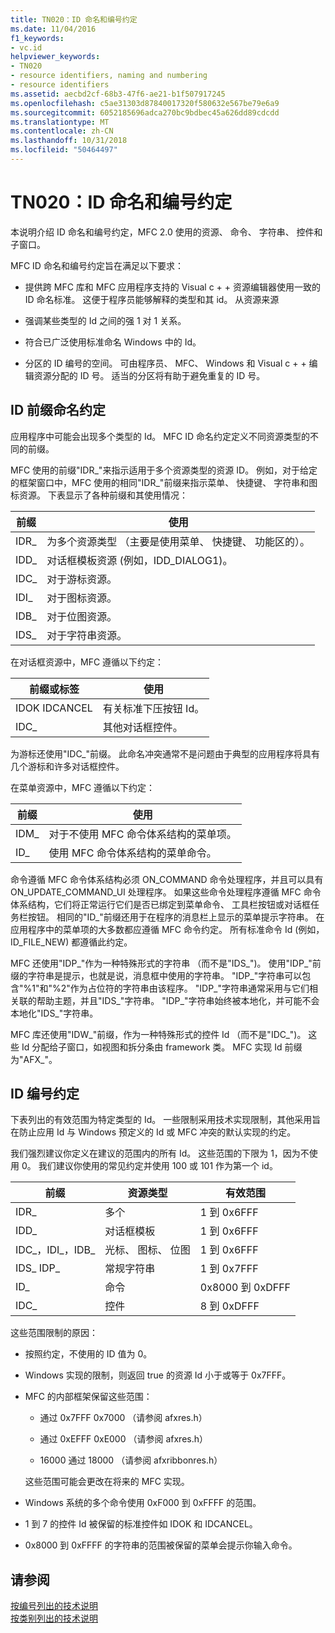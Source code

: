 ```yaml
---
title: TN020：ID 命名和编号约定
ms.date: 11/04/2016
f1_keywords:
- vc.id
helpviewer_keywords:
- TN020
- resource identifiers, naming and numbering
- resource identifiers
ms.assetid: aecbd2cf-68b3-47f6-ae21-b1f507917245
ms.openlocfilehash: c5ae31303d87840017320f580632e567be79e6a9
ms.sourcegitcommit: 6052185696adca270bc9bdbec45a626dd89cdcdd
ms.translationtype: MT
ms.contentlocale: zh-CN
ms.lasthandoff: 10/31/2018
ms.locfileid: "50464497"
---
```

# <a name="tn020-id-naming-and-numbering-conventions"></a>TN020：ID 命名和编号约定

本说明介绍 ID 命名和编号约定，MFC 2.0 使用的资源、 命令、 字符串、 控件和子窗口。

MFC ID 命名和编号约定旨在满足以下要求：

- 提供跨 MFC 库和 MFC 应用程序支持的 Visual c + + 资源编辑器使用一致的 ID 命名标准。 这便于程序员能够解释的类型和其 id。 从资源来源

- 强调某些类型的 Id 之间的强 1 对 1 关系。

- 符合已广泛使用标准命名 Windows 中的 Id。

- 分区的 ID 编号的空间。 可由程序员、 MFC、 Windows 和 Visual c + + 编辑资源分配的 ID 号。 适当的分区将有助于避免重复的 ID 号。

## <a name="the-id-prefix-naming-convention"></a>ID 前缀命名约定

应用程序中可能会出现多个类型的 Id。 MFC ID 命名约定定义不同资源类型的不同的前缀。

MFC 使用的前缀"IDR_"来指示适用于多个资源类型的资源 ID。 例如，对于给定的框架窗口中，MFC 使用的相同"IDR_"前缀来指示菜单、 快捷键、 字符串和图标资源。 下表显示了各种前缀和其使用情况：

|前缀|使用|
|------------|---------|
|IDR_|为多个资源类型 （主要是使用菜单、 快捷键、 功能区的）。|
|IDD_|对话框模板资源 (例如，IDD_DIALOG1)。|
|IDC_|对于游标资源。|
|IDI_|对于图标资源。|
|IDB_|对于位图资源。|
|IDS_|对于字符串资源。|

在对话框资源中，MFC 遵循以下约定：

|前缀或标签|使用|
|---------------------|---------|
|IDOK IDCANCEL|有关标准下压按钮 Id。|
|IDC_|其他对话框控件。|

为游标还使用"IDC_"前缀。 此命名冲突通常不是问题由于典型的应用程序将具有几个游标和许多对话框控件。

在菜单资源中，MFC 遵循以下约定：

|前缀|使用|
|------------|---------|
|IDM_|对于不使用 MFC 命令体系结构的菜单项。|
|ID_|使用 MFC 命令体系结构的菜单命令。|

命令遵循 MFC 命令体系结构必须 ON_COMMAND 命令处理程序，并且可以具有 ON_UPDATE_COMMAND_UI 处理程序。 如果这些命令处理程序遵循 MFC 命令体系结构，它们将正常运行它们是否已绑定到菜单命令、 工具栏按钮或对话框任务栏按钮。 相同的"ID_"前缀还用于在程序的消息栏上显示的菜单提示字符串。 在应用程序中的菜单项的大多数都应遵循 MFC 命令约定。 所有标准命令 Id (例如，ID_FILE_NEW) 都遵循此约定。

MFC 还使用"IDP_"作为一种特殊形式的字符串 （而不是"IDS_")。 使用"IDP_"前缀的字符串是提示，也就是说，消息框中使用的字符串。 "IDP_"字符串可以包含"%1"和"%2"作为占位符的字符串由该程序。 "IDP_"字符串通常采用与它们相关联的帮助主题，并且"IDS_"字符串。 "IDP_"字符串始终被本地化，并可能不会本地化"IDS_"字符串。

MFC 库还使用"IDW_"前缀，作为一种特殊形式的控件 Id （而不是"IDC_")。 这些 Id 分配给子窗口，如视图和拆分条由 framework 类。 MFC 实现 Id 前缀为"AFX_"。

## <a name="the-id-numbering-convention"></a>ID 编号约定

下表列出的有效范围为特定类型的 Id。 一些限制采用技术实现限制，其他采用旨在防止应用 Id 与 Windows 预定义的 Id 或 MFC 冲突的默认实现的约定。

我们强烈建议你定义在建议的范围内的所有 Id。 这些范围的下限为 1，因为不使用 0。 我们建议你使用的常见约定并使用 100 或 101 作为第一个 id。

|前缀|资源类型|有效范围|
|------------|-------------------|-----------------|
|IDR_|多个|1 到 0x6FFF|
|IDD_|对话框模板|1 到 0x6FFF|
|IDC_，IDI_，IDB_|光标、 图标、 位图|1 到 0x6FFF|
|IDS_ IDP_|常规字符串|1 到 0x7FFF|
|ID_|命令|0x8000 到 0xDFFF|
|IDC_|控件|8 到 0xDFFF|

这些范围限制的原因：

- 按照约定，不使用的 ID 值为 0。

- Windows 实现的限制，则返回 true 的资源 Id 小于或等于 0x7FFF。

- MFC 的内部框架保留这些范围：

   - 通过 0x7FFF 0x7000 （请参阅 afxres.h）

   - 通过 0xEFFF 0xE000 （请参阅 afxres.h）

   - 16000 通过 18000 （请参阅 afxribbonres.h）

   这些范围可能会更改在将来的 MFC 实现。

- Windows 系统的多个命令使用 0xF000 到 0xFFFF 的范围。

- 1 到 7 的控件 Id 被保留的标准控件如 IDOK 和 IDCANCEL。

- 0x8000 到 0xFFFF 的字符串的范围被保留的菜单会提示你输入命令。

## <a name="see-also"></a>请参阅

[按编号列出的技术说明](../mfc/technical-notes-by-number.md)<br/>
[按类别列出的技术说明](../mfc/technical-notes-by-category.md)

